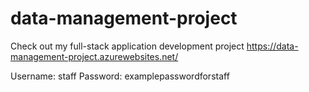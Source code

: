 # data-management-project
Check out my full-stack application development project https://data-management-project.azurewebsites.net/

Username: staff
Password: examplepasswordforstaff
